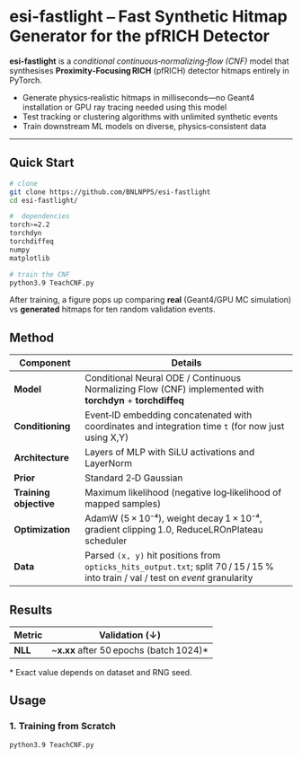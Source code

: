 #     esi-fastlight ⎯ Fast Synthetic Hitmap Generator for the pfRICH Detector


**esi-fastlight** is a *conditional continuous‑normalizing‑flow (CNF)* model that synthesises **Proximity‑Focusing RICH** (pfRICH) detector hitmaps entirely in PyTorch.

* Generate physics‑realistic hitmaps in milliseconds—no Geant4 installation or GPU ray tracing needed using this model  
* Test tracking or clustering algorithms with unlimited synthetic events
* Train downstream ML models on diverse, physics‑consistent data

---

## Quick Start
~~~bash
# clone
git clone https://github.com/BNLNPPS/esi-fastlight
cd esi-fastlight/

#  dependencies
torch>=2.2
torchdyn
torchdiffeq
numpy
matplotlib

# train the CNF 
python3.9 TeachCNF.py
~~~
After training, a figure pops up comparing **real** (Geant4/GPU MC simulation) vs **generated** hitmaps for ten random validation events.


## Method

| Component              | Details |
| ---------------------- | ---------------------------------------------------------------------------------------------------------------------------------------- |
| **Model**              | Conditional Neural ODE / Continuous Normalizing Flow (CNF) implemented with **torchdyn** + **torchdiffeq**                              |
| **Conditioning**       | Event‑ID embedding concatenated with coordinates and integration time `t` (for now just using X,Y)                                       |
| **Architecture**       | Layers of MLP with SiLU activations and LayerNorm                                                                                       |
| **Prior**              | Standard 2‑D Gaussian                                                                                                                    |
| **Training objective** | Maximum likelihood (negative log‑likelihood of mapped samples)                                                                           |
| **Optimization**       | AdamW (5 × 10⁻⁴), weight decay 1 × 10⁻⁴, gradient clipping 1.0, ReduceLROnPlateau scheduler                                             |
| **Data**               | Parsed `(x, y)` hit positions from `opticks_hits_output.txt`; split 70 / 15 / 15 % into train / val / test on *event* granularity        |



## Results

| Metric | Validation (↓) |
| ------ | -------------- |
| **NLL** | ~**x.xx** after 50 epochs (batch 1024)\* |

\* Exact value depends on dataset and RNG seed.


## Usage

### 1. Training from Scratch
~~~bash
python3.9 TeachCNF.py
~~~
